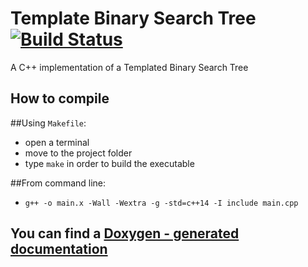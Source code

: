 # Template Binary Search Tree [![Build Status](https://travis-ci.com/fdrmrc/Templated_Binary_Search_Tree.svg?branch=main)](https://travis-ci.com/github/fdrmrc/Templated_Binary_Search_Tree)

A C++ implementation of a Templated Binary Search Tree 


## How to compile

##Using `Makefile`:
- open a terminal
- move to the project folder
- type `make` in order to build the executable


##From command line:
- `g++ -o main.x -Wall -Wextra -g -std=c++14 -I include main.cpp`


## You can find a [Doxygen - generated documentation](https://fdrmrc.github.io/Templated_Binary_Search_Tree/html/index.html)
